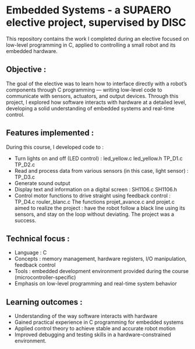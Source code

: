 # Embedded Systems - a SUPAERO elective project, supervised by DISC

This repository contains the work I completed during an elective focused on low-level programming in C, applied to controlling a small robot and its embedded hardware.

## Objective : 
The goal of the elective was to learn how to interface directly with a robot’s components through C programming — writing low-level code to communicate with sensors, actuators, and output devices.
Through this project, I explored how software interacts with hardware at a detailed level, developing a solid understanding of embedded systems and real-time control.

## Features implemented :
During this course, I developed code to :
* Turn lights on and off (LED control) : led_yellow.c led_yellow.h TP_D1.c TP_D2.c
* Read and process data from various sensors (in this case, light sensor) : TP_D3.c
* Generate sound output
* Display text and information on a digital screen : SH1106.c SH1106.h
* Control motor functions to drive straight using feedback control : TP_D4.c rouler_blanc.c
The functions projet_avance.c and projet.c aimed to realize the project : have the robot follow a black line using its sensors, and stay on the loop without deviating. The project was a success.

## Technical focus :
* Language : C
* Concepts : memory management, hardware registers, I/O manipulation, feedback control
* Tools : embedded development environment provided during the course (microcontroller-specific)
* Emphasis on low-level programming and real-time system behavior

## Learning outcomes :
* Understanding of the way software interacts with hardware
* Gained practical experience in C programming for embedded systems
* Applied control theory to achieve stable and accurate robot motion
* Improved debugging and testing skills in a hardware-constrained environment.
